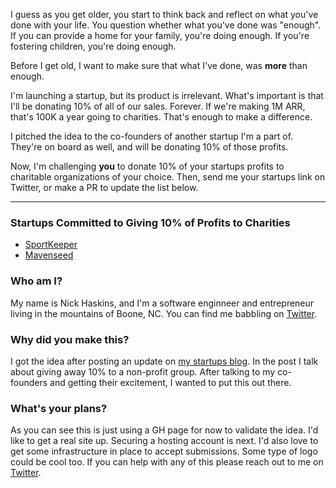 I guess as you get older, you start to think back and reflect on what you've done with your life. You question whether what you've done was "enough". If you can provide a home for your family, you're doing enough. If you're fostering children, you're doing enough. 

Before I get old, I want to make sure that what I've done, was **more** than enough.

I'm launching a startup, but its product is irrelevant. What's important is that I'll be donating 10% of all of our sales. Forever. If we're making 1M ARR, that's 100K a year going to charities. That's enough to make a difference. 

I pitched the idea to the co-founders of another startup I'm a part of. They're on board as well, and will be donating 10% of those profits.

Now, I'm challenging **you** to donate 10% of your startups profits to charitable organizations of your choice. Then, send me your startups link on Twitter, or make a PR to update the list below.

___

### Startups Committed to Giving 10% of Profits to Charities
- [SportKeeper](https://sport-keeper.com)
- [Mavenseed](https://mavenseed.com)

### Who am I?
My name is Nick Haskins, and I'm a software enginneer and entrepreneur living in the mountains of Boone, NC. You can find me babbling on [Twitter](https://twitter.com/nphaskins).

### Why did you make this?
I got the idea after posting an update on [my startups blog](https://sport-keeper.com/posts/7-january-update). In the post I talk about giving away 10% to a non-profit group. After talking to my co-founders and getting their excitement, I wanted to put this out there.

### What's your plans?
As you can see this is just using a GH page for now to validate the idea. I'd like to get a real site up. Securing a hosting account is next. I'd also love to get some infrastructure in place to accept submissions. Some type of logo could be cool too. If you can help with any of this please reach out to me on [Twitter](https://twitter.com/nphaskins).

